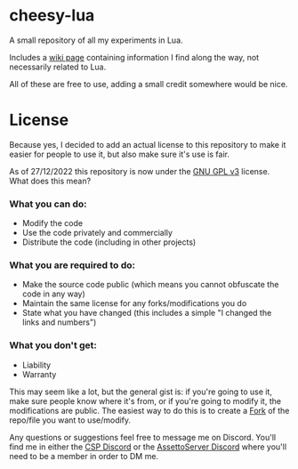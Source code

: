 # cheesy-lua
A small repository of all my experiments in Lua.

Includes a [wiki page](https://github.com/CheesyManiac/cheesy-lua/wiki/) containing information I find along the way, not necessarily related to Lua.

All of these are free to use, adding a small credit somewhere would be nice.

# License

Because yes, I decided to add an actual license to this repository to make it easier for people to use it, but also make sure it's use is fair.

As of 27/12/2022 this repository is now under the [GNU GPL v3](https://choosealicense.com/licenses/gpl-3.0/) license. What does this mean?

### What you can do:
* Modify the code
* Use the code privately and commercially
* Distribute the code (including in other projects)

### What you are required to do:
* Make the source code public (which means you cannot obfuscate the code in any way)
* Maintain the same license for any forks/modifications you do
* State what you have changed (this includes a simple "I changed the links and numbers")

### What you don't get:
* Liability
* Warranty

This may seem like a lot, but the general gist is: if you're going to use it, make sure people know where it's from, or if you're going to modify it, the modifications are public. The easiest way to do this is to create a [Fork](https://docs.github.com/en/pull-requests/collaborating-with-pull-requests/working-with-forks/about-forks) of the repo/file you want to use/modify.

Any questions or suggestions feel free to message me on Discord. You'll find me in either the [CSP Discord](https://discord.gg/SWryb5V) or the [AssettoServer Discord](https://discord.gg/uXEXRcSkyz) where you'll need to be a member in order to DM me.
